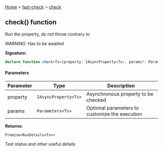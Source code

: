 [Home](/) &gt; [fast-check](../fast-check.md) &gt; [check](check_1.md)

## check() function

Run the property, do not throw contrary to 

WARNING: Has to be awaited

<b>Signature:</b>

```typescript
declare function check<Ts>(property: IAsyncProperty<Ts>, params?: Parameters<Ts>): Promise<RunDetails<Ts>>;
```

#### Parameters

|  Parameter | Type | Description |
|  --- | --- | --- |
|  property | <code>IAsyncProperty&lt;Ts&gt;</code> | Asynchronous property to be checked |
|  params | <code>Parameters&lt;Ts&gt;</code> | Optional parameters to customize the execution |

<b>Returns:</b>

`Promise<RunDetails<Ts>>`

Test status and other useful details

